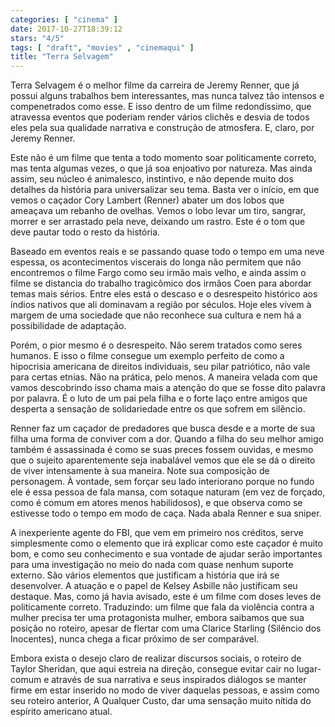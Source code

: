 ```yaml
---
categories: [ "cinema" ]
date: 2017-10-27T18:39:12
stars: "4/5"
tags: [ "draft", "movies" , "cinemaqui" ]
title: "Terra Selvagem"
---
```

Terra Selvagem é o melhor filme da carreira de Jeremy Renner, que já possui alguns trabalhos bem interessantes, mas nunca talvez tão intensos e compenetrados como esse. E isso dentro de um filme redondíssimo, que atravessa eventos que poderiam render vários clichês e desvia de todos eles pela sua qualidade narrativa e construção de atmosfera. E, claro, por Jeremy Renner.

Este não é um filme que tenta a todo momento soar politicamente correto, mas tenta algumas vezes, o que já soa enjoativo por natureza. Mas ainda assim, seu núcleo é animalesco, instintivo, e não depende muito dos detalhes da história para universalizar seu tema. Basta ver o início, em que vemos o caçador Cory Lambert (Renner) abater um dos lobos que ameaçava um rebanho de ovelhas. Vemos o lobo levar um tiro, sangrar, morrer e ser arrastado pela neve, deixando um rastro. Este é o tom que deve pautar todo o resto da história.

Baseado em eventos reais e se passando quase todo o tempo em uma neve espessa, os acontecimentos viscerais do longa não permitem que não encontremos o filme Fargo como seu irmão mais velho, e ainda assim o filme se distancia do trabalho tragicômico dos irmãos Coen para abordar temas mais sérios. Entre eles está o descaso e o desrespeito histórico aos índios nativos que ali dominavam a região por séculos. Hoje eles vivem à margem de uma sociedade que não reconhece sua cultura e nem há a possibilidade de adaptação.

Porém, o pior mesmo é o desrespeito. Não serem tratados como seres humanos. E isso o filme consegue um exemplo perfeito de como a hipocrisia americana de direitos individuais, seu pilar patriótico, não vale para certas etnias. Não na prática, pelo menos. A maneira velada com que vamos descobrindo isso chama mais a atenção do que se fosse dito palavra por palavra. É o luto de um pai pela filha e o forte laço entre amigos que desperta a sensação de solidariedade entre os que sofrem em silêncio.

Renner faz um caçador de predadores que busca desde e a morte de sua filha uma forma de conviver com a dor. Quando a filha do seu melhor amigo também é assassinada é como se suas preces fossem ouvidas, e mesmo que o sujeito aparentemente seja inabalável vemos que ele se dá o direito de viver intensamente à sua maneira. Note sua composição de personagem. À vontade, sem forçar seu lado interiorano porque no fundo ele é essa pessoa de fala mansa, com sotaque naturam (em vez de forçado, como é comum em atores menos habilidosos), e que observa como se estivesse todo o tempo em modo de caça. Nada abala Renner e sua sniper.

A inexperiente agente do FBI, que vem em primeiro nos créditos, serve simplesmente como o elemento que irá explicar como este caçador é muito bom, e como seu conhecimento e sua vontade de ajudar serão importantes para uma investigação no meio do nada com quase nenhum suporte externo. São vários elementos que justificam a história que irá se desenvolver. A atuação e o papel de Kelsey Asbille não justificam seu destaque. Mas, como já havia avisado, este é um filme com doses leves de politicamente correto. Traduzindo: um filme que fala da violência contra a mulher precisa ter uma protagonista mulher, embora saibamos que sua posição no roteiro, apesar de flertar com uma Clarice Starling (Silêncio dos Inocentes), nunca chega a ficar próximo de ser comparável.

Embora exista o desejo claro de realizar discursos sociais, o roteiro de Taylor Sheridan, que aqui estreia na direção, consegue evitar cair no lugar-comum e através de sua narrativa e seus inspirados diálogos se manter firme em estar inserido no modo de viver daquelas pessoas, e assim como seu roteiro anterior, A Qualquer Custo, dar uma sensação muito nítida do espírito americano atual.
